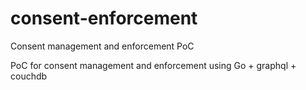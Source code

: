 # consent-enforcement

Consent management and enforcement PoC

PoC for consent management and enforcement using Go + graphql + couchdb
